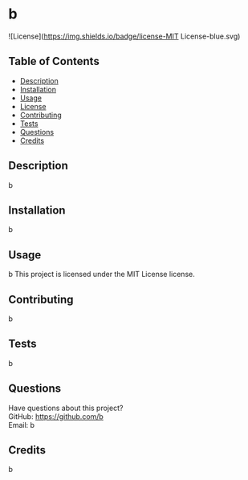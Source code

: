 # b

  ![License](https://img.shields.io/badge/license-MIT License-blue.svg)

  ## Table of Contents
  * [Description](#description)
  * [Installation](#installation)
  * [Usage](#usage)
  * [License](#license)
  * [Contributing](#contributing)
  * [Tests](#tests)
  * [Questions](#questions)
  * [Credits](#credits)
  ## Description
  b
  ## Installation
  b
  ## Usage
  b
  This project is licensed under the MIT License license.
  ## Contributing
  b
  ## Tests
  b
  ## Questions
  Have questions about this project?  
  GitHub: https://github.com/b  
  Email: b
  ## Credits
  b

